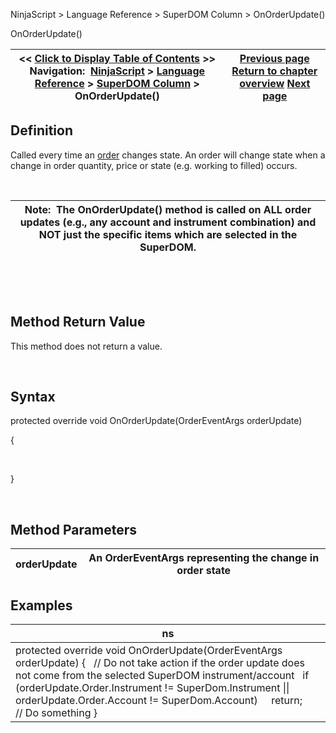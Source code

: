 ﻿


NinjaScript \> Language Reference \> SuperDOM Column \> OnOrderUpdate()






















OnOrderUpdate()







| \<\< [Click to Display Table of Contents](superdomcolumn_onorderupdate.md) \>\> **Navigation:**     [NinjaScript](ninjascript.md) \> [Language Reference](language_reference_wip.md) \> [SuperDOM Column](superdom_column.md) \> OnOrderUpdate() | [Previous page](superdomcolumn_onmarketdata.md) [Return to chapter overview](superdom_column.md) [Next page](superdomcolumn_onpositionupdate.md) |
| --- | --- |











## Definition


Called every time an [order](order.md) changes state. An order will change state when a change in order quantity, price or state (e.g. working to filled) occurs.


 




| Note:  The OnOrderUpdate() method is called on ALL order updates (e.g., any account and instrument combination) and NOT just the specific items which are selected in the SuperDOM. |
| --- |



 


 


## Method Return Value


This method does not return a value.


 


## Syntax


protected override void OnOrderUpdate(OrderEventArgs orderUpdate)  

{  

   

}


 


## Method Parameters




| orderUpdate | An OrderEventArgs representing the change in order state |
| --- | --- |



## 


## 


## Examples




| ns |
| --- |
| protected override void OnOrderUpdate(OrderEventArgs orderUpdate) {    // Do not take action if the order update does not come from the selected SuperDOM instrument/account    if (orderUpdate.Order.Instrument !\= SuperDom.Instrument \|\| orderUpdate.Order.Account !\= SuperDom.Account)      return;      // Do something } |









